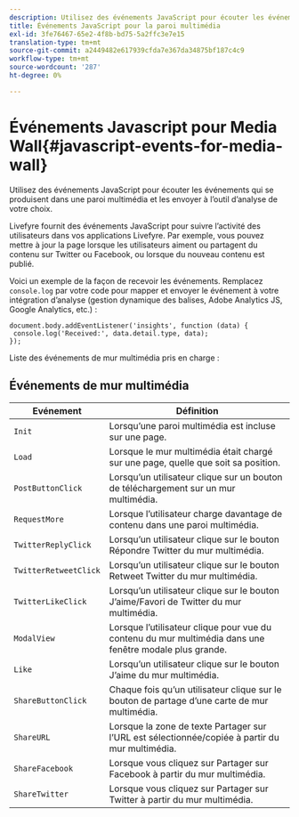 ```yaml
---
description: Utilisez des événements JavaScript pour écouter les événements qui se produisent dans une paroi multimédia et les envoyer à l’outil d’analyse de votre choix.
title: Événements JavaScript pour la paroi multimédia
exl-id: 3fe76467-65e2-4f8b-bd75-5a2ffc3e7e15
translation-type: tm+mt
source-git-commit: a2449482e617939cfda7e367da34875bf187c4c9
workflow-type: tm+mt
source-wordcount: '287'
ht-degree: 0%

---
```


# Événements Javascript pour Media Wall{#javascript-events-for-media-wall}

Utilisez des événements JavaScript pour écouter les événements qui se produisent dans une paroi multimédia et les envoyer à l’outil d’analyse de votre choix.

Livefyre fournit des événements JavaScript pour suivre l’activité des utilisateurs dans vos applications Livefyre. Par exemple, vous pouvez mettre à jour la page lorsque les utilisateurs aiment ou partagent du contenu sur Twitter ou Facebook, ou lorsque du nouveau contenu est publié.

Voici un exemple de la façon de recevoir les événements. Remplacez `console.log` par votre code pour mapper et envoyer le événement à votre intégration d’analyse (gestion dynamique des balises, Adobe Analytics JS, Google Analytics, etc.) :

```
document.body.addEventListener('insights', function (data) { 
 console.log('Received:', data.detail.type, data); 
});
```

Liste des événements de mur multimédia pris en charge :

## Événements de mur multimédia

| Evénement | Définition |
|---|---|
| `Init` | Lorsqu’une paroi multimédia est incluse sur une page. |
| `Load` | Lorsque le mur multimédia était chargé sur une page, quelle que soit sa position. |
| `PostButtonClick` | Lorsqu’un utilisateur clique sur un bouton de téléchargement sur un mur multimédia. |
| `RequestMore` | Lorsque l’utilisateur charge davantage de contenu dans une paroi multimédia. |
| `TwitterReplyClick` | Lorsqu’un utilisateur clique sur le bouton Répondre Twitter du mur multimédia. |
| `TwitterRetweetClick` | Lorsqu’un utilisateur clique sur le bouton Retweet Twitter du mur multimédia. |
| `TwitterLikeClick` | Lorsqu’un utilisateur clique sur le bouton J’aime/Favori de Twitter du mur multimédia. |
| `ModalView` | Lorsque l’utilisateur clique pour vue du contenu du mur multimédia dans une fenêtre modale plus grande. |
| `Like` | Lorsqu’un utilisateur clique sur le bouton J’aime du mur multimédia. |
| `ShareButtonClick` | Chaque fois qu’un utilisateur clique sur le bouton de partage d’une carte de mur multimédia. |
| `ShareURL` | Lorsque la zone de texte Partager sur l’URL est sélectionnée/copiée à partir du mur multimédia. |
| `ShareFacebook` | Lorsque vous cliquez sur Partager sur Facebook à partir du mur multimédia. |
| `ShareTwitter` | Lorsque vous cliquez sur Partager sur Twitter à partir du mur multimédia. |
